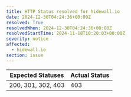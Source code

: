 ```yaml
---
title: HTTP Status resolved for hidewall.io
date: 2024-12-30T04:24:36+00:00Z
resolved: True
resolvedWhen: 2024-12-30T04:24:36+00:00Z
resolvedStartTime: 2024-11-18T10:20:03+00:00Z
severity: notice
affected:
  - hidewall.io
section: issue
---
```


| Expected Statuses | Actual Status  |
|-------------------|----------------|
| 200, 301, 302, 403 | 403 |
